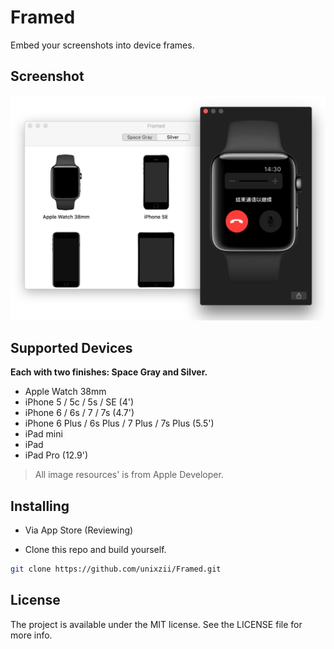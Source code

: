 # Framed
Embed your screenshots into device frames.

## Screenshot
![](https://github.com/unixzii/Framed/raw/master/screenshot.png)

## Supported Devices
**Each with two finishes: Space Gray and Silver.**
* Apple Watch 38mm
* iPhone 5 / 5c / 5s / SE (4')
* iPhone 6 / 6s / 7 / 7s (4.7')
* iPhone 6 Plus / 6s Plus / 7 Plus / 7s Plus (5.5')
* iPad mini
* iPad
* iPad Pro (12.9')

> All image resources' is from Apple Developer.

## Installing
* Via App Store (Reviewing)

* Clone this repo and build yourself.
```bash
git clone https://github.com/unixzii/Framed.git
```

## License
The project is available under the MIT license. See the LICENSE file for more info.